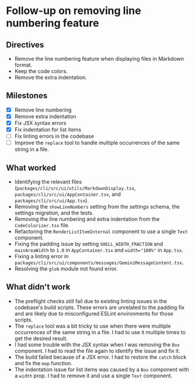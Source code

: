 # Follow-up on removing line numbering feature

## Directives

- Remove the line numbering feature when displaying files in Markdown format.
- Keep the code colors.
- Remove the extra indentation.

## Milestones

- [x] Remove line numbering
- [x] Remove extra indentation
- [x] Fix JSX syntax errors
- [x] Fix indentation for list items
- [ ] Fix linting errors in the codebase
- [ ] Improve the `replace` tool to handle multiple occurrences of the same string in a file.

## What worked

- Identifying the relevant files (`packages/cli/src/ui/utils/MarkdownDisplay.tsx`, `packages/cli/src/ui/AppContainer.tsx`, and `packages/cli/src/ui/App.tsx`).
- Removing the `showLineNumbers` setting from the settings schema, the settings migration, and the tests.
- Removing the line numbering and extra indentation from the `CodeColorizer.tsx` file.
- Refactoring the `RenderListItemInternal` component to use a single `Text` component.
- Fixing the padding issue by setting `SHELL_WIDTH_FRACTION` and `mainAreaWidth` to `1.0` in `AppContainer.tsx` and `width="100%"` in `App.tsx`.
- Fixing a linting error in `packages/cli/src/ui/components/messages/GeminiMessageContent.tsx`.
- Resolving the `glob` module not found error.

## What didn't work

- The preflight checks still fail due to existing linting issues in the codebase's build scripts. These errors are unrelated to the padding fix and are likely due to misconfigured ESLint environments for those scripts.
- The `replace` tool was a bit tricky to use when there were multiple occurrences of the same string in a file. I had to use it multiple times to get the desired result.
- I had some trouble with the JSX syntax when I was removing the `Box` component. I had to read the file again to identify the issue and fix it.
- The build failed because of a JSX error. I had to restore the `catch` block and fix the `map` function.
- The indentation issue for list items was caused by a `Box` component with a `width` prop. I had to remove it and use a single `Text` component.
